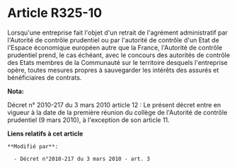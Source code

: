# Article R325-10

Lorsqu'une entreprise fait l'objet d'un retrait de l'agrément administratif par l'Autorité de contrôle prudentiel ou par
l'autorité de contrôle d'un Etat de l'Espace économique européen autre que la France, l'Autorité de contrôle prudentiel
prend, le cas échéant, avec le concours des autorités de contrôle des Etats membres de la Communauté sur le territoire
desquels l'entreprise opère, toutes mesures propres à sauvegarder les intérêts des assurés et bénéficiaires de contrats.

**Nota:**

Décret n° 2010-217 du 3 mars 2010 article 12 : Le présent décret entre en vigueur à la date de la première réunion du collège
de l'Autorité de contrôle prudentiel (9 mars 2010), à l'exception de son article 11.

**Liens relatifs à cet article**

	**Modifié par**:

	  - Décret n°2010-217 du 3 mars 2010 - art. 3
